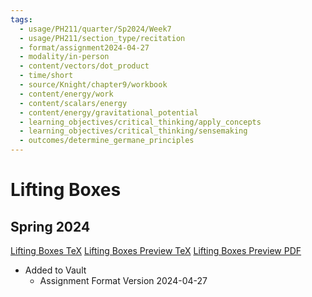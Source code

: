 ```yaml
---
tags:
  - usage/PH211/quarter/Sp2024/Week7
  - usage/PH211/section_type/recitation
  - format/assignment2024-04-27
  - modality/in-person
  - content/vectors/dot_product
  - time/short
  - source/Knight/chapter9/workbook
  - content/energy/work
  - content/scalars/energy
  - content/energy/gravitational_potential
  - learning_objectives/critical_thinking/apply_concepts
  - learning_objectives/critical_thinking/sensemaking
  - outcomes/determine_germane_principles
---
```

# Lifting Boxes
## Spring 2024
[Lifting Boxes TeX](./Lifting_Boxes.tex)
[Lifting Boxes Preview TeX](./Lifting_Boxes_Preview.tex)
[Lifting Boxes Preview PDF](./Lifting_Boxes_Preview.pdf)
* Added to Vault
	* Assignment Format Version 2024-04-27